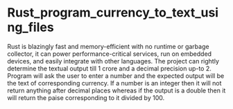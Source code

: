 # Rust_program_currency_to_text_using_files
Rust is blazingly fast and memory-efficient with no runtime or garbage collector, it can power performance-critical services, run on embedded devices, and easily integrate with other languages. The project can rightly determine the textual output till 1 crore and a decimal precision up-to 2. Program will ask the user to enter a number and the expected output will be the text of corresponding currency. If a number is an integer then it will not return anything after decimal places whereas if the output is a double then it will return the paise corresponding to it divided by 100.
